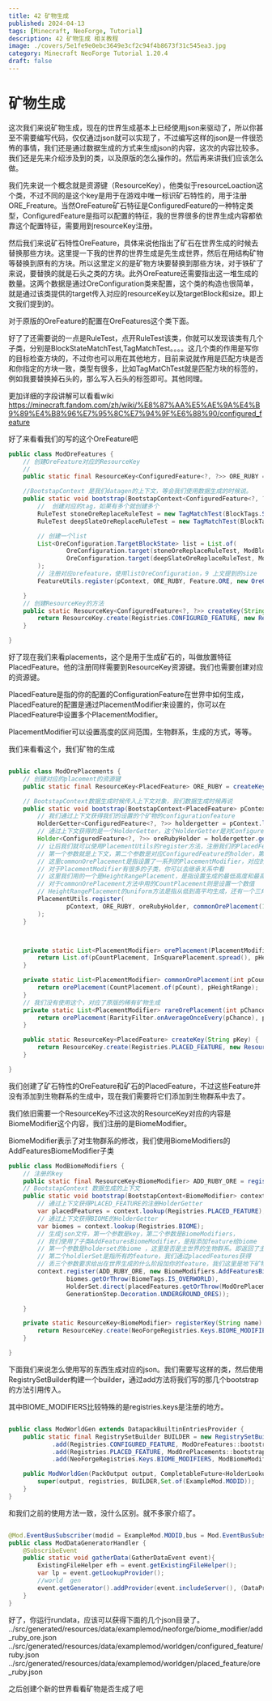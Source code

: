 ```yaml
---
title: 42 矿物生成
published: 2024-04-13
tags: [Minecraft, NeoForge, Tutorial]
description: 42 矿物生成 相关教程
image: ./covers/5e1fe9e0ebc3649e3cf2c94f4b8673f31c545ea3.jpg
category: Minecraft NeoForge Tutorial 1.20.4
draft: false
---
```

# 矿物生成

这次我们来说矿物生成，现在的世界生成基本上已经使用json来驱动了，所以你甚至不需要编写代码，仅仅通过json就可以实现了，不过编写这样的json是一件很恐怖的事情，我们还是通过数据生成的方式来生成json的内容，这次的内容比较多。我们还是先来介绍涉及到的类，以及原版的怎么操作的。然后再来讲我们应该怎么做。

我们先来说一个概念就是资源键（ResourceKey），他类似于resourceLoaction这个类，不过不同的是这个key是用于在游戏中唯一标识矿石特性的，用于注册ORE_Freature。当然OreFeature矿石特征是ConfiguredFeature的一种特定类型，ConfiguredFeature是指可以配置的特征，我的世界很多的世界生成内容都依靠这个配置特征，需要用到resourceKey注册。

然后我们来说矿石特性OreFeature，具体来说他指出了矿石在世界生成的时候去替换那些方块。这里提一下我的世界的世界生成是先生成世界，然后在用结构矿物等替换到原有的方块。所以这里定义的是矿物方块要替换到那些方块，对于铁矿了来说，要替换的就是石头之类的方块。此外OreFeature还需要指出这一堆生成的数量。这两个数据是通过OreConfiguration类来配置，这个类的构造也很简单，就是通过该类提供的target传入对应的resourceKey以及targetBlock和size。即上文我们提到的。

对于原版的OreFeature的配置在OreFeatures这个类下面。

好了了还需要说的一点是RuleTest，点开RuleTest该类，你就可以发现该类有几个子类，分别是BlockStateMatchTest,TagMatchTest。。。。这几个类的作用是写你的目标检查方块的，不过你也可以用在其他地方，目前来说就作用是匹配方块是否和你指定的方块一致，类型有很多，比如TagMatChTest就是匹配方块的标签的，例如我要替换掉石头的，那么写入石头的标签即可。其他同理。

更加详细的字段讲解可以看看wiki
https://minecraft.fandom.com/zh/wiki/%E8%87%AA%E5%AE%9A%E4%B9%89%E4%B8%96%E7%95%8C%E7%94%9F%E6%88%90/configured_feature

好了来看看我们的写的这个OreFeature吧

```java
public class ModOreFeatures {
    // 创建OreFeature对应的ResourceKey
    // 
    public static final ResourceKey<ConfiguredFeature<?, ?>> ORE_RUBY = createKey("ruby");

    //BootstapContext 是我们datagen的上下文，等会我们使用数据生成的时候说。
    public static void bootstrap(BootstapContext<ConfiguredFeature<?, ?>> pContext) {
        //  创建对应的tag，如果有多个就创建多个
        RuleTest stoneOreReplaceRuleTest = new TagMatchTest(BlockTags.STONE_ORE_REPLACEABLES);
        RuleTest deepSlateOreReplaceRuleTest = new TagMatchTest(BlockTags.DEEPSLATE_ORE_REPLACEABLES);

        // 创建一个list
        List<OreConfiguration.TargetBlockState> list = List.of(
                OreConfiguration.target(stoneOreReplaceRuleTest, ModBlocks.RUBY_ORE.get().defaultBlockState()),
                OreConfiguration.target(deepSlateOreReplaceRuleTest, ModBlocks.RUBY_BLOCK.get().defaultBlockState())
        );
        // 注册对应orefeature，使用listOreConfiguration，9 上文提到的size
        FeatureUtils.register(pContext, ORE_RUBY, Feature.ORE, new OreConfiguration(list, 9));

    }
    // 创建ResourceKey的方法
    public static ResourceKey<ConfiguredFeature<?, ?>> createKey(String pName) {
        return ResourceKey.create(Registries.CONFIGURED_FEATURE, new ResourceLocation(ExampleMod.MODID,pName));
    }

}
```

好了现在我们来看placements，这个是用于生成矿石的，叫做放置特征PlacedFeature。他的注册同样需要到ResourceKey资源键。我们也需要创建对应的资源键。

PlacedFeature是指的你的配置的ConfigurationFeature在世界中如何生成，PlacedFeature的配置是通过PlacementModifier来设置的，你可以在PlacedFeature中设置多个PlacementModifier。

PlacementModifier可以设置高度的区间范围，生物群系，生成的方式，等等。

我们来看看这个，我们矿物的生成

```java

public class ModOrePlacements {
    // 创建对应的placement的资源键
    public static final ResourceKey<PlacedFeature> ORE_RUBY = createKey("ore_ruby");

    // BootstapContext数据生成时候传入上下文对象，我们数据生成时候再说
    public static void bootstrap(BootstapContext<PlacedFeature> pContext) {
        // 我们通过上下文获得我们的设置的个矿物的configurationfeature
        HolderGetter<ConfiguredFeature<?, ?>> holdergetter = pContext.lookup(Registries.CONFIGURED_FEATURE);
        // 通过上下文获得的是一个HolderGetter，这个HolderGetter是对ConfiguredFeature主要用于处理null的问题，感兴趣可以去了解下，不过这里我们写了对应的ConfigurationFeature所有获得不会是空，就可以拿到对应的Holder
        Holder<ConfiguredFeature<?, ?>> oreRubyHolder = holdergetter.getOrThrow(ModOreFeatures.ORE_RUBY);
        // 让后我们就可以使用PlacementUtils的register方法，注册我们的PlacedFeature
        // 第一个参数就是上下文，第二个参数是对应ConfiguredFeature的holder，第三个参数是list的PlacementModifier，说明你的PlacedFeature的设置内容，
        // 这里commonOrePlacement是指设置了一系列的PlacementModifier，对应的是常规的矿物的生成，和原版的一样。
        // 对于PlacementModifier有很多的子类，你可以去继承关系中看
        // 这里我们用的一个是HeightRangePlacement，是指设置生成的最低高度和最高的高度。
        // 对于commonOrePlacement方法中用的CountPlacement则是设置一个数值
        // HeightRangePlacement的uniform方法是指从低到高平均生成，还有一个三角的，是指中间生成多，两边生成少。
        PlacementUtils.register(
                pContext, ORE_RUBY, oreRubyHolder, commonOrePlacement(16, HeightRangePlacement.uniform(VerticalAnchor.absolute(-64), VerticalAnchor.absolute(72)))
        );
    }



    private static List<PlacementModifier> orePlacement(PlacementModifier pCountPlacement, PlacementModifier pHeightRange) {
        return List.of(pCountPlacement, InSquarePlacement.spread(), pHeightRange, BiomeFilter.biome());
    }

    private static List<PlacementModifier> commonOrePlacement(int pCount, PlacementModifier pHeightRange) {
        return orePlacement(CountPlacement.of(pCount), pHeightRange);
    }
    // 我们没有使用这个，对应了原版的稀有矿物生成
    private static List<PlacementModifier> rareOrePlacement(int pChance, PlacementModifier pHeightRange) {
        return orePlacement(RarityFilter.onAverageOnceEvery(pChance), pHeightRange);
    }

    public static ResourceKey<PlacedFeature> createKey(String pKey) {
        return ResourceKey.create(Registries.PLACED_FEATURE, new ResourceLocation(ExampleMod.MODID,pKey));
    }

}

```

我们创建了矿石特性的OreFeature和矿石的PlacedFeature，不过这些Feature并没有添加到生物群系的生成中，现在我们需要将它们添加到生物群系中去了。

我们依旧需要一个ResourceKey不过这次的ResourceKey对应的内容是BiomeModifier这个内容，我们注册的是BiomeModifier。

BiomeModifier表示了对生物群系的修改，我们使用BiomeModifiers的AddFeaturesBiomeModifier子类

```java
public class ModBiomeModifiers {
    // 注册的key
    public static final ResourceKey<BiomeModifier> ADD_RUBY_ORE = registerKey("add_ruby_ore");
    // BootstapContext 数据生成的上下文
    public static void bootstrap(BootstapContext<BiomeModifier> context) {
        // 通过上下文获得PLACED_FEATURE的注册HolderGetter
        var placedFeatures = context.lookup(Registries.PLACED_FEATURE);
        // 通过上下文获得BIOME的HolderGetter
        var biomes = context.lookup(Registries.BIOME);
        // 生成json文件，第一个参数是key，第二个参数是BiomeModifiers，
        // 我们使用了子类AddFeaturesBiomeModifier，是指添加feature给biome
        // 第一个参数是holderset的biome ，这里是否是主世界的生物群系。即返回了主世界的生物群系
        // 第二个holdlerSet是指所有的feature，我们通过placedFeatures获得
        // 丢三个参数要求给出在世界生成的什么阶段加你的feature，我们这里是地下矿物生成的时候，你可以到该类下面看看，这是个枚举，
        context.register(ADD_RUBY_ORE, new BiomeModifiers.AddFeaturesBiomeModifier(
                biomes.getOrThrow(BiomeTags.IS_OVERWORLD),
                HolderSet.direct(placedFeatures.getOrThrow(ModOrePlacements.ORE_RUBY)),
                GenerationStep.Decoration.UNDERGROUND_ORES));

    }

    private static ResourceKey<BiomeModifier> registerKey(String name) {
        return ResourceKey.create(NeoForgeRegistries.Keys.BIOME_MODIFIERS, new ResourceLocation(ExampleMod.MODID, name));
    }

}

```

下面我们来说怎么使用写的东西生成对应的json。我们需要写这样的类，然后使用RegistrySetBuilder构建一个builder，通过add方法将我们写的那几个bootstrap的方法引用传入。

其中BIOME_MODIFIERS比较特殊的是registries.keys是注册的地方。

```java

public class ModWorldGen extends DatapackBuiltinEntriesProvider {
    public static final RegistrySetBuilder BUILDER = new RegistrySetBuilder()
            .add(Registries.CONFIGURED_FEATURE, ModOreFeatures::bootstrap)
            .add(Registries.PLACED_FEATURE, ModOrePlacements::bootstrap)
            .add(NeoForgeRegistries.Keys.BIOME_MODIFIERS, ModBiomeModifiers::bootstrap);

    public ModWorldGen(PackOutput output, CompletableFuture<HolderLookup.Provider> registries) {
        super(output, registries, BUILDER,Set.of(ExampleMod.MODID));
    }
}

```

和我们之前的使用方法一致，没什么区别。就不多家介绍了。

```java

@Mod.EventBusSubscriber(modid = ExampleMod.MODID,bus = Mod.EventBusSubscriber.Bus.MOD)
public class ModDataGeneratorHandler {
    @SubscribeEvent
    public static void gatherData(GatherDataEvent event){
        ExistingFileHelper efh = event.getExistingFileHelper();
        var lp = event.getLookupProvider();
        //world  gen
        event.getGenerator().addProvider(event.includeServer(), (DataProvider.Factory<ModWorldGen>) pOutput -> new ModWorldGen(pOutput,lp));
    }
}

```

好了，你运行rundata，应该可以获得下面的几个json目录了。
../src/generated/resources/data/examplemod/neoforge/biome_modifier/add_ruby_ore.json
../src/generated/resources/data/examplemod/worldgen/configured_feature/ruby.json
../src/generated/resources/data/examplemod/worldgen/placed_feature/ore_ruby.json

之后创建个新的世界看看矿物是否生成了吧